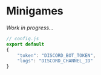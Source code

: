 # Minigames
_Work in progress..._

```js
// config.js
export default
{
    "token": "DISCORD_BOT_TOKEN",
    "logs": "DISCORD_CHANNEL_ID"
}
```